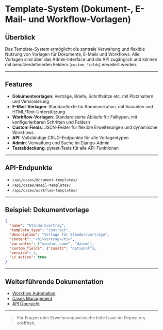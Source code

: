# Template-System (Dokument-, E-Mail- und Workflow-Vorlagen)

## Überblick
Das Template-System ermöglicht die zentrale Verwaltung und flexible Nutzung von Vorlagen für Dokumente, E-Mails und Workflows. Alle Vorlagen sind über das Admin-Interface und die API zugänglich und können mit benutzerdefinierten Feldern (`custom_fields`) erweitert werden.

---

## Features
- **Dokumentvorlagen**: Verträge, Briefe, Schriftsätze etc. mit Platzhaltern und Versionierung
- **E-Mail-Vorlagen**: Standardtexte für Kommunikation, mit Variablen und HTML/Text-Unterstützung
- **Workflow-Vorlagen**: Standardisierte Abläufe für Falltypen, mit konfigurierbaren Schritten und Feldern
- **Custom Fields**: JSON-Felder für flexible Erweiterungen und dynamische Workflows
- **API**: Vollständige CRUD-Endpunkte für alle Vorlagentypen
- **Admin**: Verwaltung und Suche im Django-Admin
- **Testabdeckung**: pytest-Tests für alle API-Funktionen

---

## API-Endpunkte
- `/api/cases/document-templates/`
- `/api/cases/email-templates/`
- `/api/cases/workflow-templates/`

---

## Beispiel: Dokumentvorlage
```json
{
  "name": "Standardvertrag",
  "template_type": "contract",
  "description": "Vorlage für Standardverträge",
  "content": "<h1>Vertrag</h1>",
  "variables": ["mandant_name", "datum"],
  "custom_fields": {"zusatz": "optional"},
  "version": 1,
  "is_active": true
}
```

---

## Weiterführende Dokumentation
- [Workflow Automation](WORKFLOW_AUTOMATION.md)
- [Cases Management](CASES_MANAGEMENT.md)
- [API Übersicht](../README.md)

---

> Für Fragen oder Erweiterungswünsche bitte Issue im Repository eröffnen.
